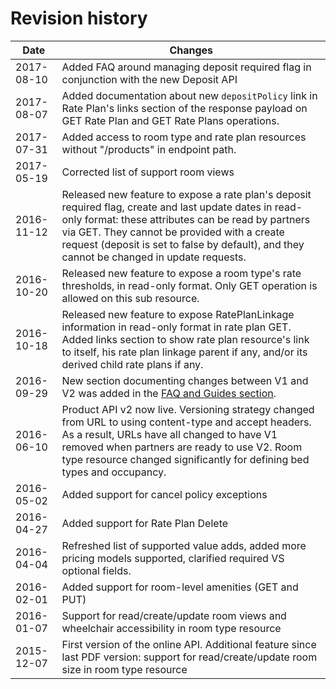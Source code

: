 # Revision history

| Date | Changes |
| ---- | ---------------- |
| 2017-08-10 | Added FAQ around managing deposit required flag in conjunction with the new Deposit API |
| 2017-08-07 | Added documentation about new `depositPolicy` link in Rate Plan's links section of the response payload on GET Rate Plan and GET Rate Plans operations. |
| 2017-07-31 | Added access to room type and rate plan resources without "/products" in endpoint path. |
| 2017-05-19 | Corrected list of support room views |
| 2016-11-12 | Released new feature to expose a rate plan's deposit required flag, create and last update dates in read-only format: these attributes can be read by partners via GET. They cannot be provided with a create request (deposit is set to false by default), and they cannot be changed in update requests. |
| 2016-10-20 | Released new feature to expose a room type's rate thresholds, in read-only format. Only GET operation is allowed on this sub resource. |
| 2016-10-18 | Released new feature to expose RatePlanLinkage information in read-only format in rate plan GET. Added links section to show rate plan resource's link to itself, his rate plan linkage parent if any, and/or its derived child rate plans if any. |
| 2016-09-29 | New section documenting changes between V1 and V2 was added in the [FAQ and Guides section](guides.html#/v1v2diff). |
| 2016-06-10 | Product API v2 now live. Versioning strategy changed from URL to using content-type and accept headers. As a result, URLs have all changed to have V1 removed when partners are ready to use V2. Room type resource changed significantly for defining bed types and occupancy. |
| 2016-05-02 | Added support for cancel policy exceptions |
| 2016-04-27 | Added support for Rate Plan Delete |
| 2016-04-04 | Refreshed list of supported value adds, added more pricing models supported, clarified required VS optional fields. |
| 2016-02-01 | Added support for room-level amenities (GET and PUT) |
| 2016-01-07 | Support for read/create/update room views and wheelchair accessibility in room type resource |
| 2015-12-07 | First version of the online API. Additional feature since last PDF version: support for read/create/update room size in room type resource |

